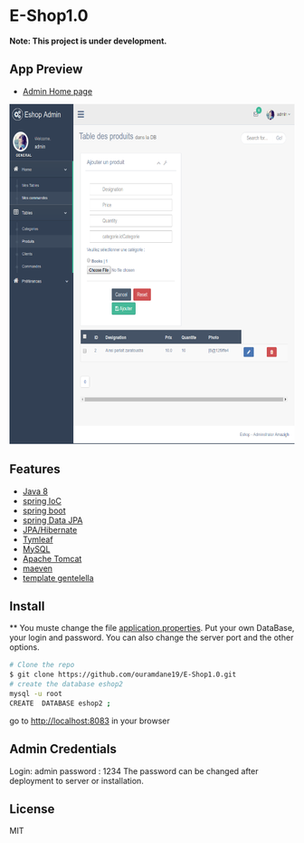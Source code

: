# E-Shop1.0

**Note: This project is under development.**

## App Preview
- [Admin Home page]()

<img src="src/main/resources/static/images/admin.png" WIDTH=600
HEIGHT=600 alt="Schedule">

## Features
  * [Java 8]()
  * [spring IoC](https://spring.io/)
  * [spring boot](https://spring.io/projects/spring-boot)
  * [spring Data JPA](https://spring.io/projects/spring-data-jpa)
  * [JPA/Hibernate]()
  * [Tymleaf](https://www.thymeleaf.org/)
  * [MySQL]()
  * [Apache Tomcat]()
  * [maeven](https://maven.apache.org/index.html)
  * [template gentelella](https://github.com/ColorlibHQ/gentelella)

## Install

  ** You muste change the file [application.properties](). Put your own DataBase, your login and password.
  You can also change the server port and the other options.
   
  ```bash
  # Clone the repo
  $ git clone https://github.com/ouramdane19/E-Shop1.0.git
  # create the database eshop2
  mysql -u root 
  CREATE  DATABASE eshop2 ;
  ```
  go to [http://localhost:8083](http://localhost:8083) in your browser
  
## Admin Credentials

Login: admin
password : 1234
The password can be changed after deployment to server or installation.

## License

MIT
